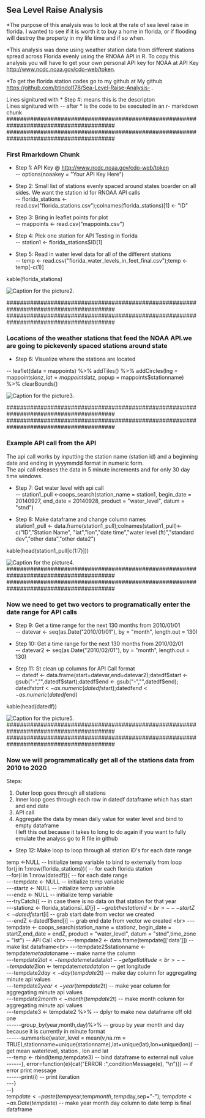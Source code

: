
## Sea Level Raise Analysis

*The purpose of this analysis was to look at the rate of sea level raise in florida. 
I wanted to see if it is worth it to buy a home in florida, or if flooding will destroy the property in my life time and if so when. 

*This analysis was done using weather station data from different stations spread across Florida evenly using the RNOAA API in R. 
To copy this analysis you will have to get your own personal API key for NOAA at API Key http://www.ncdc.noaa.gov/cdo-web/token. 

*To get the florida station codes go to my github at My github https://github.com/btindol178/Sea-Level-Raise-Analysis- .

Lines signitured with * Step #: means this is the descripton <br> 
Lines signitured with -- after * is the code to be executed in an r- markdown chunk
########################################################################################
########################################################################################
<h3> First Rmarkdown Chunk </h3>

* Step 1: API Key @  http://www.ncdc.noaa.gov/cdo-web/token <br>
-- options(noaakey = "Your API Key Here") <br> 

* Step 2: Small list of stations evenly spaced around states boarder on all sides. We want the station id for RNOAA API calls  <br>
-- florida_stations <- read.csv("florida_stations.csv");colnames(florida_stations)[1] <- "ID" <br>

* Step 3: Bring in leaflet points for plot <br>
-- mappoints <- read.csv("mappoints.csv") <br>

* Step 4: Pick one station for API Testing in florida <br>
-- station1 <- florida_stations$ID[1] <br>

* Step 5: Read in water level data for all of the different stations <br>
-- temp <- read.csv("florida_water_levels_in_feet_final.csv");temp <- temp[-c(1)] <br>

kable(florida_stations) <br> 


![Caption for the picture2.](https://raw.githubusercontent.com/btindol178/Sea-Level-Raise-Analysis-/main/station_ids.JPG)

########################################################################################
########################################################################################
<h3> Locations of the weather stations that feed the NOAA API.we are going to pickevenly spaced stations around state </h3>

* Step 6: Visualize where the stations are located <br>

-- leaflet(data = mappoints) %>%
  addTiles() %>%
  addCircles(lng = mappoints$lonz,
             lat = mappoints$latz,
             popup = mappoints$stationname) %>%
  clearBounds()
  
![Caption for the picture3.](https://raw.githubusercontent.com/btindol178/Sea-Level-Raise-Analysis-/main/leaflet_station_location.JPG)

########################################################################################
########################################################################################
<h3> Example API call from the API </h3>

The api call works by inputting the station name (station id) and a beginning date and ending in yyyymmdd format in numeric form.<br>
The api call releases the data in 5 minute increments and for only 30 day time windows.<br>


* Step 7: Get water level with api call <br>
 -- station1_pull <-coops_search(station_name = station1, begin_date = 20140927,
             end_date = 20140928, product = "water_level", datum = "stnd")
             
* Step 8: Make dataframe and change column names <br> 
station1_pull <- data.frame(station1_pull);colnames(station1_pull)<- c("ID","Station Name", "lat","lon","date time","water level (ft)","standard dev","other data","other data2")

kable(head(station1_pull[c(1:7)]))<br> 

![Caption for the picture4.](https://raw.githubusercontent.com/btindol178/Sea-Level-Raise-Analysis-/main/api_dataframe_call.JPG)
########################################################################################
########################################################################################
<h3> Now we need to get two vectors to programatically enter the date range for API calls</h3>

* Step 9: Get a time range for the next 130 months from 2010/01/01 <br> 
-- datevar <- seq(as.Date("2010/01/01"), by = "month", length.out = 130) <br> 

* Step 10: Get a time range for the next 130 months from 2010/02/01 <br> 
-- datevar2 <- seq(as.Date("2010/02/01"), by = "month", length.out = 130)<br> 

* Step 11: St clean up columns for API Call format <br> 
-- datedf <- data.frame(start=datevar,end=datevar2);datedf$start <- gsub("-","",datedf$start);datedf$end <- gsub("-","",datedf$end);<br>
datedf$start <- as.numeric(datedf$start);datedf$end <- as.numeric(datedf$end)<br> 

kable(head(datedf))<br> 


![Caption for the picture5.](https://raw.githubusercontent.com/btindol178/Sea-Level-Raise-Analysis-/main/start_end_dates.JPG)
########################################################################################
########################################################################################
<h3> Now we will programmatically get all of the stations data from 2010 to 2020 </h3>

Steps:<br> 
1) Outer loop goes through all stations<br> 
2) Inner loop goes through each row in datedf dataframe which has start and end date<br> 
3) API call <br> 
4) Aggregate the data by mean daily value for water level and bind to empty dataframe<br> 
I left this out because it takes to long to do again if you want to fully emulate the analyss go to R file in github<br> 

* Step 12: Make loop to loop through all station ID's for each date range <br> 

temp <-NULL                                   -- Initialize temp variable to bind to externally from loop<br> 
 for(j in 1:nrow(florida_stations)){          -- for each florida station<br> 
  --for(i in 1:nrow(datedf)){                  -- for each date range<br> 
  ---tempdate <- NULL                         -- initialize temp variable<br> 
  ---startz <- NULL                           -- initialize temp variable<br> 
  ---endz <- NULL                             -- initialize temp variable<br> 
  ---tryCatch({                               -- in case there is no data on that station for that year<br> 
    ---stationz <- florida_stations$ï..ID[j]  -- grab the station id<br> 
    ---startZ <-datedf$start[i]               -- grab start date from vector we created <br> 
    ---endZ <-datedf$end[i]                   -- grab end date from vector we created <br> 
    ---tempdate <- coops_search(station_name = stationz, begin_date = startZ,end_date = endZ, product = "water_level", datum = "stnd",time_zone = "lst")  -- API Call <br> 
    ---tempdate2 <- data.frame(tempdate[['data']])      -- make list dataframe<br> 
    ---tempdate2$stationname <- tempdate$metadata$name  -- make name the column <br> 
    ---tempdate2$lat <- tempdate$metadata$lat           -- get get latitude<br> 
    ---tempdate2$lon <- tempdate$metadata$lon           -- get longitude<br> 
    ---tempdate2$day <- day(tempdate2$t)                -- make day column for aggregating minute api values  <br> 
    ---tempdate2$year <- year(tempdate2$t)              -- make year column for aggregating minute api values<br> 
    ---tempdate2$month <- month(tempdate2$t)            -- make month column for aggregating minute api values<br> 
    ---tempdate3 <- tempdate2 %>%                       -- dplyr to make new dataframe off old one<br> 
    ------group_by(year,month,day)%>%                    -- group by year month and day because it is currently in minute format<br> 
    ------summarise(water_level = mean(v,na.rm = TRUE),stationname=unique(stationname),lat=unique(lat),lon=unique(lon)) -- get mean waterlevel, station , lon and lat<br> 
    ---temp <- rbind(temp,tempdate3)                    -- bind dataframe to external null value<br> 
    ------}, error=function(e){cat("ERROR :",conditionMessage(e), "\n")}) -- if error print message<br> 
------print(i)                                           -- print iteration<br> 
---}<br> 
--}<br> 
temp$date <- paste(temp$year,temp$month,temp$day,sep="-"); temp$date <- as.Date(temp$date) -- make year month day column to date temp is final dataframe <br> 


